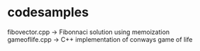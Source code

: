 # codesamples
fibovector.cpp -> Fibonnaci solution using memoization </br>
gameoflife.cpp -> C++ implementation of conways game of life 
